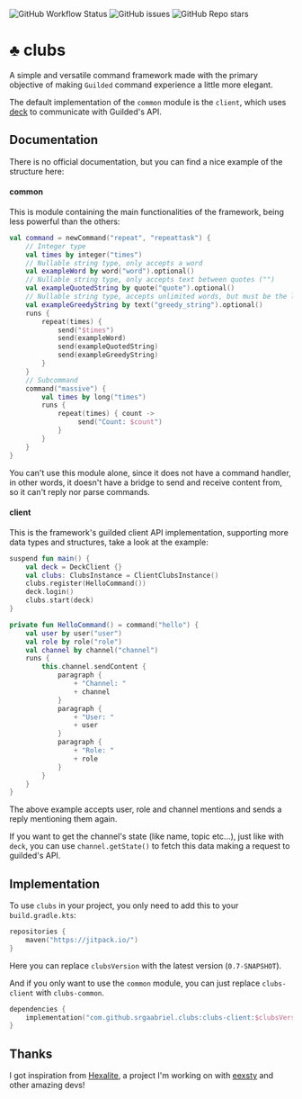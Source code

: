 ![GitHub Workflow Status](https://img.shields.io/github/workflow/status/SrGaabriel/clubs/Build)
![GitHub issues](https://img.shields.io/github/issues/SrGaabriel/clubs)
![GitHub Repo stars](https://img.shields.io/github/stars/SrGaabriel/clubs)

# ♣️ clubs

A simple and versatile command framework made with the primary objective of making `Guilded` command experience a little more elegant.

The default implementation of the `common` module is the `client`, which uses [deck](https://github.com/SrGaabriel/deck) to communicate with Guilded's API.

## Documentation

There is no official documentation, but you can find a nice example of the structure here:

#### common

This is module containing the main functionalities of the framework, being less powerful than the others:

```kotlin
val command = newCommand("repeat", "repeattask") {
    // Integer type
    val times by integer("times")
    // Nullable string type, only accepts a word
    val exampleWord by word("word").optional()
    // Nullable string type, only accepts text between quotes ("")
    val exampleQuotedString by quote("quote").optional()
    // Nullable string type, accepts unlimited words, but must be the last argument
    val exampleGreedyString by text("greedy_string").optional()
    runs {
        repeat(times) {
            send("$times")
            send(exampleWord)
            send(exampleQuotedString)
            send(exampleGreedyString)
        }
    }
    // Subcommand
    command("massive") {
        val times by long("times")
        runs {
            repeat(times) { count ->
                 send("Count: $count")
            }
        }
    }
}
```

You can't use this module alone, since it does not have a command handler, in other words, it doesn't have a bridge to send and receive content from, so it can't reply nor parse commands.

#### client

This is the framework's guilded client API implementation, supporting more data types and structures, take a look at the example:

```kotlin
suspend fun main() {
    val deck = DeckClient {}
    val clubs: ClubsInstance = ClientClubsInstance()
    clubs.register(HelloCommand())
    deck.login()
    clubs.start(deck)
}

private fun HelloCommand() = command("hello") {
    val user by user("user")
    val role by role("role")
    val channel by channel("channel")
    runs {
        this.channel.sendContent {
            paragraph {
                + "Channel: "
                + channel
            }
            paragraph {
                + "User: "
                + user
            }
            paragraph {
                + "Role: "
                + role
            }
        }
    }
}
```

The above example accepts user, role and channel mentions and sends a reply mentioning them again.

If you want to get the channel's state (like name, topic etc...), just like with `deck`, you can use `channel.getState()` to fetch this data making a request to guilded's API.

## Implementation

To use `clubs` in your project, you only need to add this to your `build.gradle.kts`:

```kotlin
repositories {
    maven("https://jitpack.io/")
}
```

Here you can replace `clubsVersion` with the latest version (`0.7-SNAPSHOT`).

And if you only want to use the `common` module, you can just replace `clubs-client` with `clubs-common`.

```kotlin
dependencies {
    implementation("com.github.srgaabriel.clubs:clubs-client:$clubsVersion")
}
```

## Thanks

I got inspiration from [Hexalite](https://github.com/HexaliteNetwork/java-edition-network), a project I'm working on with [eexsty](https://github.com/eexsty/) and other amazing devs!